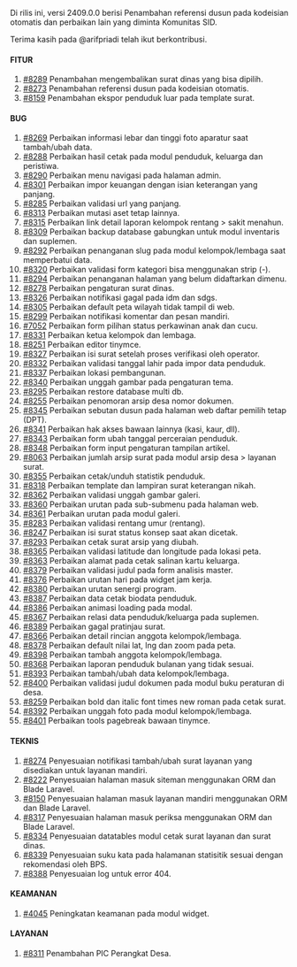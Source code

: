 Di rilis ini, versi 2409.0.0 berisi Penambahan referensi dusun pada kodeisian otomatis dan perbaikan lain yang diminta Komunitas SID.

Terima kasih pada @arifpriadi telah ikut berkontribusi.


#### FITUR
1. [#8289](https://github.com/OpenSID/OpenSID/issues/8289) Penambahan mengembalikan surat dinas yang bisa dipilih.
2. [#8273](https://github.com/OpenSID/OpenSID/issues/8273) Penambahan referensi dusun pada kodeisian otomatis.
3. [#8159](https://github.com/OpenSID/OpenSID/issues/8159) Penambahan ekspor penduduk luar pada template surat.


#### BUG

1. [#8269](https://github.com/OpenSID/OpenSID/issues/8269) Perbaikan informasi lebar dan tinggi foto aparatur saat tambah/ubah data.
2. [#8288](https://github.com/OpenSID/OpenSID/issues/8288) Perbaikan hasil cetak pada modul penduduk, keluarga dan peristiwa.
3. [#8290](https://github.com/OpenSID/OpenSID/issues/8290) Perbaikan menu navigasi pada halaman admin.
4. [#8301](https://github.com/OpenSID/OpenSID/issues/8301) Perbaikan impor keuangan dengan isian keterangan yang panjang.
5. [#8285](https://github.com/OpenSID/OpenSID/issues/8285) Perbaikan validasi url yang panjang.
6. [#8313](https://github.com/OpenSID/OpenSID/issues/8313) Perbaikan mutasi aset tetap lainnya.
7. [#8315](https://github.com/OpenSID/OpenSID/issues/8315) Perbaikan link detail laporan kelompok rentang > sakit menahun.
8. [#8309](https://github.com/OpenSID/OpenSID/issues/8309) Perbaikan backup database gabungkan untuk modul inventaris dan suplemen.
9. [#8292](https://github.com/OpenSID/OpenSID/issues/8292) Perbaikan penanganan slug pada modul kelompok/lembaga saat memperbatui data.
10. [#8320](https://github.com/OpenSID/OpenSID/issues/8320) Perbaikan validasi form kategori bisa menggunakan strip (-).
11. [#8294](https://github.com/OpenSID/OpenSID/issues/8294) Perbaikan penanganan halaman yang belum didaftarkan dimenu.
12. [#8278](https://github.com/OpenSID/OpenSID/issues/8278) Perbaikan pengaturan surat dinas.
13. [#8326](https://github.com/OpenSID/OpenSID/issues/8326) Perbaikan notifikasi gagal pada idm dan sdgs.
14. [#8305](https://github.com/OpenSID/OpenSID/issues/8305) Perbaikan default peta wilayah tidak tampil di web.
15. [#8299](https://github.com/OpenSID/OpenSID/issues/8299) Perbaikan notifikasi komentar dan pesan mandiri.
16. [#7052](https://github.com/OpenSID/OpenSID/issues/7052) Perbaikan form pilihan status perkawinan anak dan cucu.
17. [#8331](https://github.com/OpenSID/OpenSID/issues/8331) Perbaikan ketua kelompok dan lembaga.
18. [#8251](https://github.com/OpenSID/OpenSID/issues/8251) Perbaikan editor tinymce.
19. [#8327](https://github.com/OpenSID/OpenSID/issues/8327) Perbaikan isi surat setelah proses verifikasi oleh operator.
20. [#8332](https://github.com/OpenSID/OpenSID/issues/8332) Perbaikan validasi tanggal lahir pada impor data penduduk.
21. [#8337](https://github.com/OpenSID/OpenSID/issues/8337) Perbaikan lokasi pembangunan.
22. [#8340](https://github.com/OpenSID/OpenSID/issues/8340) Perbaikan unggah gambar pada pengaturan tema.
23. [#8295](https://github.com/OpenSID/OpenSID/issues/8295) Perbaikan restore database multi db.
24. [#8255](https://github.com/OpenSID/OpenSID/issues/8255) Perbaikan penomoran arsip desa nomor dokumen.
25. [#8345](https://github.com/OpenSID/OpenSID/issues/8345) Perbaikan sebutan dusun pada halaman web daftar pemilih tetap (DPT).
26. [#8341](https://github.com/OpenSID/OpenSID/issues/8341) Perbaikan hak akses bawaan lainnya (kasi, kaur, dll).
27. [#8343](https://github.com/OpenSID/OpenSID/issues/8343) Perbaikan form ubah tanggal perceraian penduduk.
28. [#8348](https://github.com/OpenSID/OpenSID/issues/8348) Perbaikan form input pengaturan tampilan artikel.
29. [#8063](https://github.com/OpenSID/OpenSID/issues/8063) Perbaikan jumlah arsip surat pada modul arsip desa > layanan surat.
30. [#8355](https://github.com/OpenSID/OpenSID/issues/8355) Perbaikan cetak/unduh statistik penduduk.
31. [#8318](https://github.com/OpenSID/OpenSID/issues/8318) Perbaikan template dan lampiran surat keterangan nikah.
32. [#8362](https://github.com/OpenSID/OpenSID/issues/8362) Perbaikan validasi unggah gambar galeri.
33. [#8360](https://github.com/OpenSID/OpenSID/issues/8360) Perbaikan urutan pada sub-submenu pada halaman web.
34. [#8361](https://github.com/OpenSID/OpenSID/issues/8361) Perbaikan urutan pada modul galeri.
35. [#8283](https://github.com/OpenSID/OpenSID/issues/8283) Perbaikan validasi rentang umur (rentang).
36. [#8247](https://github.com/OpenSID/OpenSID/issues/8247) Perbaikan isi surat status konsep saat akan dicetak.
37. [#8293](https://github.com/OpenSID/OpenSID/issues/8293) Perbaikan cetak surat arsip yang diubah.
38. [#8365](https://github.com/OpenSID/OpenSID/issues/8365) Perbaikan validasi latitude dan longitude pada lokasi peta.
39. [#8363](https://github.com/OpenSID/OpenSID/issues/8363) Perbaikan alamat pada cetak salinan kartu keluarga.
40. [#8379](https://github.com/OpenSID/OpenSID/issues/8379) Perbaikan validasi judul pada form analisis master.
41. [#8376](https://github.com/OpenSID/OpenSID/issues/8376) Perbaikan urutan hari pada widget jam kerja.
42. [#8380](https://github.com/OpenSID/OpenSID/issues/8380) Perbaikan urutan senergi program.
43. [#8387](https://github.com/OpenSID/OpenSID/issues/8387) Perbaikan data cetak biodata penduduk.
44. [#8386](https://github.com/OpenSID/OpenSID/issues/8386) Perbaikan animasi loading pada modal.
45. [#8367](https://github.com/OpenSID/OpenSID/issues/8367) Perbaikan relasi data penduduk/keluarga pada suplemen.
46. [#8389](https://github.com/OpenSID/OpenSID/issues/8389) Perbaikan gagal pratinjau surat.
47. [#8366](https://github.com/OpenSID/OpenSID/issues/8366) Perbaikan detail rincian anggota kelompok/lembaga.
48. [#8378](https://github.com/OpenSID/OpenSID/issues/8378) Perbaikan default nilai lat, lng dan zoom pada peta.
49. [#8398](https://github.com/OpenSID/OpenSID/issues/8398) Perbaikan tambah anggota kelompok/lembaga.
50. [#8368](https://github.com/OpenSID/OpenSID/issues/8368) Perbaikan laporan penduduk bulanan yang tidak sesuai.
51. [#8393](https://github.com/OpenSID/OpenSID/issues/8393) Perbaikan tambah/ubah data kelompok/lembaga.
52. [#8400](https://github.com/OpenSID/OpenSID/issues/8400) Perbaikan validasi judul dokumen pada modul buku peraturan di desa.
53. [#8259](https://github.com/OpenSID/OpenSID/issues/8259) Perbaikan bold dan italic font times new roman pada cetak surat.
54. [#8392](https://github.com/OpenSID/OpenSID/issues/8392) Perbaikan unggah foto pada modul kelompok/lembaga.
55. [#8401](https://github.com/OpenSID/OpenSID/issues/8401) Perbaikan tools pagebreak bawaan tinymce.


#### TEKNIS

1. [#8274](https://github.com/OpenSID/OpenSID/issues/8274) Penyesuaian notifikasi tambah/ubah surat layanan yang disediakan untuk layanan mandiri.
2. [#8222](https://github.com/OpenSID/OpenSID/issues/8222) Penyesuaian halaman masuk siteman menggunakan ORM dan Blade Laravel.
3. [#8150](https://github.com/OpenSID/OpenSID/issues/8150) Penyesuaian halaman masuk layanan mandiri menggunakan ORM dan Blade Laravel.
4. [#8317](https://github.com/OpenSID/OpenSID/issues/8317) Penyesuaian halaman masuk periksa menggunakan ORM dan Blade Laravel.
5. [#8334](https://github.com/OpenSID/OpenSID/issues/8334) Penyesuaian datatables modul cetak surat layanan dan surat dinas.
6. [#8339](https://github.com/OpenSID/OpenSID/issues/8339) Penyesuaian suku kata pada halamanan statisitik sesuai dengan rekomendasi oleh BPS.
7. [#8388](https://github.com/OpenSID/OpenSID/issues/8388) Penyesuaian log untuk error 404.

#### KEAMANAN
1. [#4045](https://github.com/OpenSID/premium/issues/4045) Peningkatan keamanan pada modul widget.


#### LAYANAN
1. [#8311](https://github.com/OpenSID/OpenSID/issues/8311) Penambahan PIC Perangkat Desa.
